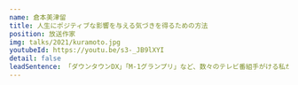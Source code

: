 ```yaml
---
name: 倉本美津留
title: 人生にポジティブな影響を与える気づきを得るための方法
position: 放送作家
img: talks/2021/kuramoto.jpg
youtubeId: https://youtu.be/s3-_JB9lXYI
detail: false
leadSentence: 「ダウンタウンDX」「M-1グランプリ」など、数々のテレビ番組手がける私が、笑いの視点を持って、日常の中に潜んでいる気づきの見つけ方を伝授します。
---
```

